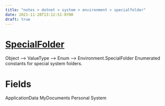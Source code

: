 ```yaml
---
title: "notes > dotnet > system > environment > specialfolder"
date: 2021-11-28T13:12:51-0700
draft: true
---
```

# [SpecialFolder](https://docs.microsoft.com/en-us/dotnet/api/system.environment.specialfolder?view=net-6.0)
Object –> ValueType –> Enum –> Environment.SpecialFolder
Enumerated constants for special system folders.

# Fields
ApplicationData
MyDocuments
Personal
System

